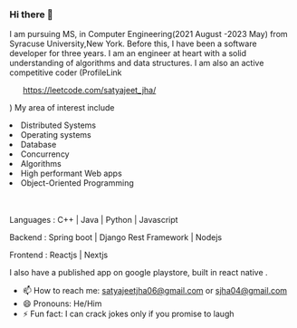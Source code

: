 ### Hi there 👋

I am pursuing MS, in Computer Engineering(2021 August -2023 May) from Syracuse University,New York. Before this, I have been a software developer for three years. I am an engineer at heart with a solid understanding of algorithms and data structures. I am also an active competitive coder (ProfileLink<ul>https://leetcode.com/satyajeet_jha/ </ul>)
My area of interest include

<li>Distributed Systems </li>
<li>Operating systems </li>
<li>Database </li> 
<li>Concurrency </li>
<li>Algorithms</li>
<li>High performant Web apps </li>
<li>Object-Oriented Programming </li>
<br></br>

<p>Languages : C++ | Java | Python | Javascript </p>
<p>Backend : Spring boot | Django Rest Framework | Nodejs </p>
<p>Frontend : Reactjs | Nextjs </p>
I also have a published app on google playstore, built in react native .




- 📫 How to reach me: satyajeetjha06@gmail.com or sjha04@gmail.com
- 😄 Pronouns: He/Him
- ⚡ Fun fact: I can crack jokes only if you promise to laugh

